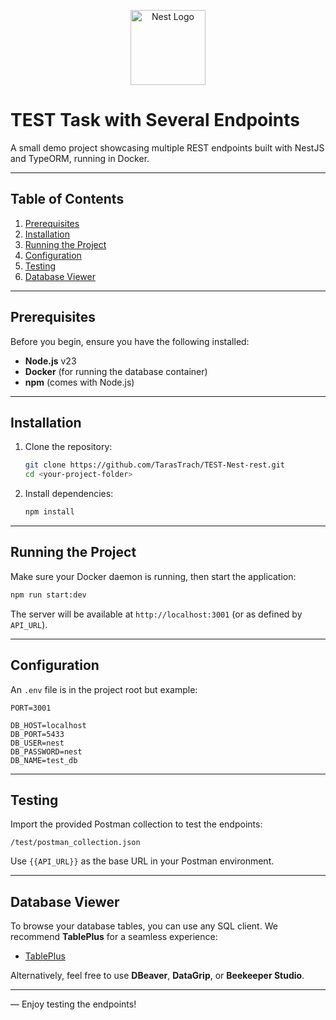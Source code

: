 <p align="center">
  <a href="https://nestjs.com/" target="_blank">
    <img src="https://nestjs.com/img/logo-small.svg" width="120" alt="Nest Logo" />
  </a>
</p>

# TEST Task with Several Endpoints

A small demo project showcasing multiple REST endpoints built with NestJS and TypeORM, running in Docker.

---

## Table of Contents

1. [Prerequisites](#prerequisites)
2. [Installation](#installation)
3. [Running the Project](#running-the-project)
4. [Configuration](#configuration)
5. [Testing](#testing)
6. [Database Viewer](#database-viewer)

---

## Prerequisites

Before you begin, ensure you have the following installed:

- **Node.js** v23
- **Docker** (for running the database container)
- **npm** (comes with Node.js)

---

## Installation

1. Clone the repository:

   ```bash
   git clone https://github.com/TarasTrach/TEST-Nest-rest.git
   cd <your-project-folder>
   ```

2. Install dependencies:

   ```bash
   npm install
   ```

---

## Running the Project

Make sure your Docker daemon is running, then start the application:

```bash
npm run start:dev
```

The server will be available at `http://localhost:3001` (or as defined by `API_URL`).

---

## Configuration

An `.env` file is in the project root but example:

```env
PORT=3001

DB_HOST=localhost
DB_PORT=5433
DB_USER=nest
DB_PASSWORD=nest
DB_NAME=test_db
```

---

## Testing

Import the provided Postman collection to test the endpoints:

```
/test/postman_collection.json
```

Use `{{API_URL}}` as the base URL in your Postman environment.

---

## Database Viewer

To browse your database tables, you can use any SQL client. We recommend **TablePlus** for a seamless experience:

- [TablePlus](https://tableplus.com/)

Alternatively, feel free to use **DBeaver**, **DataGrip**, or **Beekeeper Studio**.

---

— Enjoy testing the endpoints!
